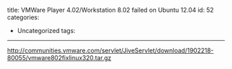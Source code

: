 title: VMWare Player 4.02/Workstation 8.02 failed on Ubuntu 12.04
id: 52
categories:
  - Uncategorized
tags:
---

http://communities.vmware.com/servlet/JiveServlet/download/1902218-80055/vmware802fixlinux320.tar.gz